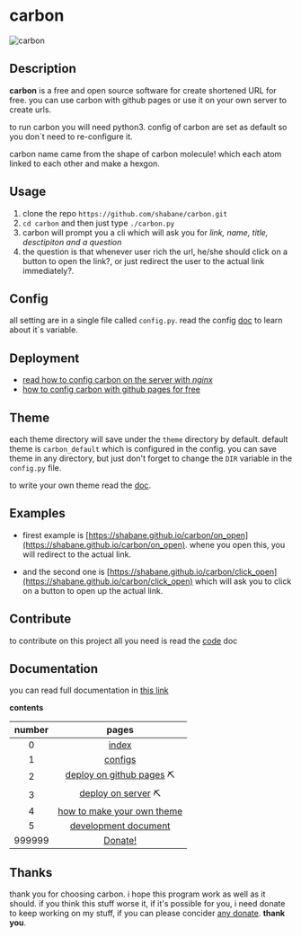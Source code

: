 # carbon

![carbon](https://s6.uupload.ir/files/carbon_r7tm.jpg)

## Description

**carbon** is a free and open source software for create shortened URL for free.
you can use carbon with github pages or use it on your own server to create urls.

to run carbon you will need python3.
config of carbon are set as default so you don`t need to re-configure it.

carbon name came from the shape of carbon molecule!
which each atom linked to each other and make a hexgon.


## Usage

1. clone the repo `https://github.com/shabane/carbon.git`
2. `cd carbon` and then just type `./carbon.py`
3. carbon will prompt you a cli which will ask you for *link, name, title, desctipiton and a question*
4. the question is that whenever user rich the url, he/she should click on a button to open the link?, or just redirect the user to the actual link immediately?.


## Config

all setting are in a single file called `config.py`.
read the config [doc](documentation/config.md) to learn about it`s variable.


## Deployment

- [read how to config carbon on the server with *nginx*](documentation/deploy_nginx.md)
- [how to config carbon with github pages for free](documentation/deploy_github_pages.md)


## Theme

each theme directory will save under the `theme` directory by default.
default theme is `carbon_default` which is configured in the config.
you can save theme in any directory, but just don't forget to change the `DIR` variable in the `config.py` file.

to write your own theme read the [doc](documentation/theme.md).


## Examples

- firest example is [https://shabane.github.io/carbon/on_open](https://shabane.github.io/carbon/on_open). whene you open this, you will redirect to the actual link.

- and the second one is [https://shabane.github.io/carbon/click_open](https://shabane.github.io/carbon/click_open) which will ask you to click on a button to open up the actual link.


## Contribute

to contribute on this project all you need is read the [code](documentation/code_doc.md) doc


## Documentation

you can read full documentation in [this link](documentation/index.md)

**contents**

|number|pages|
|:----:|:---:|
|   0  |[index](documentation/index.md)|
|   1  |[configs](documentation/config.md)|
|   2  |[deploy on github pages](documentation/deploy_github_pages.md) ⛏️|
|   3  |[deploy on server](documentation/deploy_nginx.md) ⛏️|
|   4  |[how to make your own theme](documentation/theme.md)|
|   5  |[development document](documentation/code_doc.md)|
|999999| [Donate!](documentation/donate.md)|


## Thanks

thank you for choosing carbon. i hope this program work as well as it should.
if you think this stuff worse it, if it's possible for you, i need donate to keep working on my
stuff, if you can please concider [any donate](documentation/donate.md). **thank you**.
